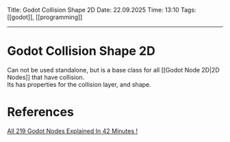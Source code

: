 Title: Godot Collision Shape 2D
Date: 22.09.2025
Time: 13:10
Tags: [[godot]], [[programming]]

---
# Godot Collision Shape 2D

Can not be used standalone, but is a base class for all [[Godot Node 2D|2D Nodes]] that have collision.  
Its has properties for the collision layer,  and shape.

# References
[All 219 Godot Nodes Explained In 42 Minutes !](https://www.youtube.com/watch?v=tO2gthp45MA&list=WL&index=1)